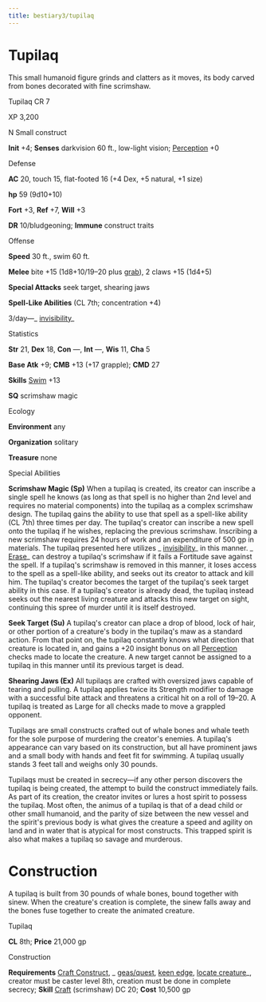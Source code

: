 ```yaml
---
title: bestiary3/tupilaq
---
```

# Tupilaq

This small humanoid figure grinds and clatters as it moves, its body carved from bones decorated with fine scrimshaw.

Tupilaq CR 7

XP 3,200

N Small construct

**Init** +4; **Senses** darkvision 60 ft., low-light vision; [Perception](skills/perception#_perception) +0

Defense

**AC** 20, touch 15, flat-footed 16 (+4 Dex, +5 natural, +1 size)

**hp** 59 (9d10+10)

**Fort** +3, **Ref** +7, **Will** +3

**DR** 10/bludgeoning; **Immune** construct traits

Offense

**Speed** 30 ft., swim 60 ft.

**Melee** bite +15 (1d8+10/19–20 plus [grab](monsters/universalMonsterRules#_grab)), 2 claws +15 (1d4+5)

**Special Attacks** seek target, shearing jaws

**Spell-Like Abilities** (CL 7th; concentration +4)

3/day—_ [invisibility](spells/invisibility#_invisibility)_

Statistics

**Str** 21, **Dex** 18, **Con** —, **Int** —, **Wis** 11, **Cha** 5

**Base Atk** +9; **CMB** +13 (+17 grapple); **CMD** 27

**Skills** [Swim](skills/swim#_swim) +13

**SQ** scrimshaw magic

Ecology

**Environment** any

**Organization** solitary

**Treasure** none

Special Abilities

**Scrimshaw Magic (Sp)** When a tupilaq is created, its creator can inscribe a single spell he knows (as long as that spell is no higher than 2nd level and requires no material components) into the tupilaq as a complex scrimshaw design. The tupilaq gains the ability to use that spell as a spell-like ability (CL 7th) three times per day. The tupilaq's creator can inscribe a new spell onto the tupilaq if he wishes, replacing the previous scrimshaw. Inscribing a new scrimshaw requires 24 hours of work and an expenditure of 500 gp in materials. The tupilaq presented here utilizes _ [invisibility](spells/invisibility#_invisibility)_ in this manner. _ [Erase](spells/erase#_erase)_ can destroy a tupilaq's scrimshaw if it fails a Fortitude save against the spell. If a tupilaq's scrimshaw is removed in this manner, it loses access to the spell as a spell-like ability, and seeks out its creator to attack and kill him. The tupilaq's creator becomes the target of the tupilaq's seek target ability in this case. If a tupilaq's creator is already dead, the tupilaq instead seeks out the nearest living creature and attacks this new target on sight, continuing this spree of murder until it is itself destroyed.

**Seek Target (Su)** A tupilaq's creator can place a drop of blood, lock of hair, or other portion of a creature's body in the tupilaq's maw as a standard action. From that point on, the tupilaq constantly knows what direction that creature is located in, and gains a +20 insight bonus on all [Perception](skills/perception#_perception) checks made to locate the creature. A new target cannot be assigned to a tupilaq in this manner until its previous target is dead.

**Shearing Jaws (Ex)** All tupilaqs are crafted with oversized jaws capable of tearing and pulling. A tupilaq applies twice its Strength modifier to damage with a successful bite attack and threatens a critical hit on a roll of 19–20. A tupilaq is treated as Large for all checks made to move a grappled opponent.

Tupilaqs are small constructs crafted out of whale bones and whale teeth for the sole purpose of murdering the creator's enemies. A tupilaq's appearance can vary based on its construction, but all have prominent jaws and a small body with hands and feet fit for swimming. A tupilaq usually stands 3 feet tall and weighs only 30 pounds.

Tupilaqs must be created in secrecy—if any other person discovers the tupilaq is being created, the attempt to build the construct immediately fails. As part of its creation, the creator invites or lures a host spirit to possess the tupilaq. Most often, the animus of a tupilaq is that of a dead child or other small humanoid, and the parity of size between the new vessel and the spirit's previous body is what gives the creature a speed and agility on land and in water that is atypical for most constructs. This trapped spirit is also what makes a tupilaq so savage and murderous.

# Construction

A tupilaq is built from 30 pounds of whale bones, bound together with sinew. When the creature's creation is complete, the sinew falls away and the bones fuse together to create the animated creature.

Tupilaq

**CL** 8th; **Price** 21,000 gp

Construction

**Requirements** [Craft Construct](monsters/monsterFeats#_craft-construct), _ [geas/quest](spells/geasQuest#_geas-quest), [keen edge](spells/keenEdge#_keen-edge), [locate creature](spells/locateCreature#_locate-creature)_, creator must be caster level 8th, creation must be done in complete secrecy; **Skill** [Craft](skills/craft#_craft) (scrimshaw) DC 20; **Cost** 10,500 gp


